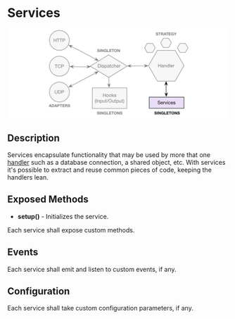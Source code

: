 # Services

![Services](https://raw.githubusercontent.com/gcba-iris/iris-tech-docs/master/images/architecture/services.png)

## Description

Services encapsulate functionality that may be used by more that one [handler](handlers.md) such as a database connection, a shared object, etc. With services it's possible to extract and reuse common pieces of code, keeping the handlers lean.


## Exposed Methods

- **setup()** - Initializes the service.

Each service shall expose custom methods.


## Events

Each service shall emit and listen to custom events, if any.


## Configuration

Each service shall take custom configuration parameters, if any.